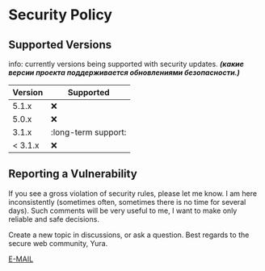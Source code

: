 # Security Policy

## Supported Versions

info: currently versions being supported with security updates.
*****(какие версии проекта поддерживается обновлениями безопасности.)*****

| Version  |     Supported       |
| -------  | ------------------- |
| 5.1.x    | :x:                 |
| 5.0.x    | :x:                 |
| 3.1.x    | :long-term support: | (long-term support)
| < 3.1.x  | :x:                 |

## Reporting a Vulnerability
If you see a gross violation of security rules, please let me know.
I am here inconsistently (sometimes often, sometimes there is no time for several days).
Such comments will be very useful to me, I want to make only reliable and safe decisions.

Create a new topic in discussions, or ask a question.
Best regards to the secure web community, Yura.

[E-MAIL](mailto:info@yumor.xyz?subject=GitHub%20Td%20proj.%20security)
